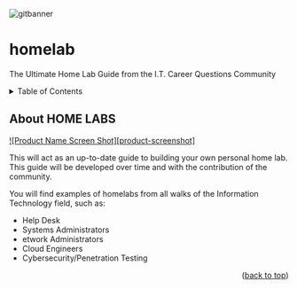 ![gitbanner](https://user-images.githubusercontent.com/49261788/143656141-52df3916-badd-44e2-a03a-058bdf94a677.png)


# homelab
The Ultimate Home Lab Guide from the I.T. Career Questions Community

<!-- TABLE OF CONTENTS -->
<details>
  <summary>Table of Contents</summary>
  <ol>
    <li>
      <a href="#about-home-labs">About HOME LABS</a>
      <ul>
        <li><a href="#built-with">Built With</a></li>
      </ul>
    </li>
    <li>
      <a href="#getting-started">Getting Started</a>
      <ul>
        <li><a href="#prerequisites">Prerequisites</a></li>
        <li><a href="#installation">Installation</a></li>
      </ul>
    </li>
    <li><a href="#usage">Usage</a></li>
    <li><a href="#roadmap">Roadmap</a></li>
    <li><a href="#contributing">Contributing</a></li>
    <li><a href="#license">License</a></li>
    <li><a href="#contact">Contact</a></li>
    <li><a href="#acknowledgments">Acknowledgments</a></li>
  </ol>
</details>



<!-- ABOUT HOME LABS -->
## About HOME LABS

[![Product Name Screen Shot][product-screenshot]](https://example.com)

This will act as an up-to-date guide to building your own personal home lab.  This guide will be developed over time and with the contribution of the community.

You will find examples of homelabs from all walks of the Information Technology field, such as:
* Help Desk
* Systems Administrators
* etwork Administrators
* Cloud Engineers
* Cybersecurity/Penetration Testing


<p align="right">(<a href="#top">back to top</a>)</p>

